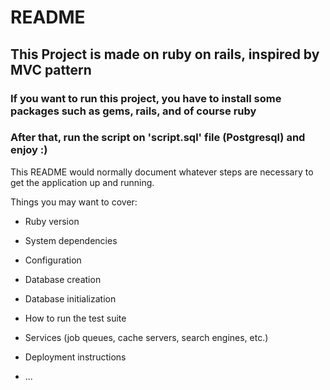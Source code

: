 # README

## This Project is made on ruby on rails, inspired by MVC pattern
### If you want to run this project, you have to install some packages such as gems, rails, and of course ruby
### After that, run the script on 'script.sql' file (Postgresql) and enjoy :) 


This README would normally document whatever steps are necessary to get the
application up and running.

Things you may want to cover:

* Ruby version

* System dependencies

* Configuration

* Database creation

* Database initialization

* How to run the test suite

* Services (job queues, cache servers, search engines, etc.)

* Deployment instructions

* ...
